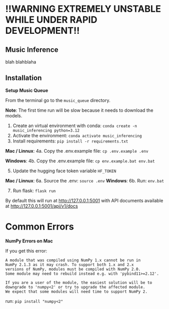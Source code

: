 
# !!WARNING EXTREMELY UNSTABLE WHILE UNDER RAPID DEVELOPMENT!!

## Music Inference

blah blahblaha 

## Installation

**Setup Music Queue**

From the terminal go to the `music_queue` directory.

**Note**: The first time run will be slow because it needs to download the models.

1. Create an virtual environment with conda: `conda create -n music_inferencing python=3.12`
2. Activate the environment: `conda activate music_inferencing`
3. Install requirements: `pip install -r requirements.txt`

**Mac / Linnux**:
4a. Copy the .env.example file: `cp .env.example .env`

**Windows**:
4b. Copy the .env.example file: `cp env.example.bat env.bat`

5. Update the hugging face token variable `HF_TOKEN`

**Mac / Linnux**:
6a. Source the .env: `source .env`
**Windows**:
6b. Run: `env.bat`

7. Run flask: `flask run`

By default this will run at http://127.0.0.1:5001 with API documents available at http://127.0.0.1:5001/api/v1/docs

# Common Errors

**NumPy Errors on Mac**

If you get this error:

```text
A module that was compiled using NumPy 1.x cannot be run in
NumPy 2.1.3 as it may crash. To support both 1.x and 2.x
versions of NumPy, modules must be compiled with NumPy 2.0.
Some module may need to rebuild instead e.g. with 'pybind11>=2.12'.

If you are a user of the module, the easiest solution will be to
downgrade to 'numpy<2' or try to upgrade the affected module.
We expect that some modules will need time to support NumPy 2.
```

run: `pip install "numpy<2"`
